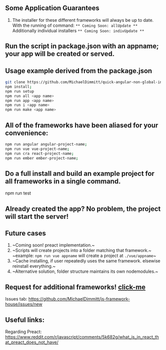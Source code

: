 ## Some Application Guarantees
1) The installer for these different frameworks will always be up to date.
<br/> With the running of command: `** Coming Soon: allUpdate **`
<br/> Additionally individual installers `** Coming Soon: indivUpdate **`


## Run the script in package.json with an appname; your app will be created or served.

## Usage example derived from the package.json
```bash
git clone https://github.com/MichaelDimmitt/quick-angular-non-global-install.git;
npm install;
npm run setup
npm run all <app name>
npm run app <app name>
npm run i <app name>
npm run make <app name>
```
## All of the frameworks have been aliased for your convenience:
```bash
npm run angular angular-project-name;
npm run vue vue-project-name;
npm run cra react-project-name;
npm run ember ember-project-name;
```

## Do a full install and build an example project for all frameworks in a single command.
npm run test

## Already created the app? No problem, the project will start the server!

## Future cases
1) ~Coming soon! preact implementation.~
1) ~Scripts will create projects into a folder matching that framework.~
<br/> ~example: `npm run vue appname` will create a project at `./vue/appname`~
2) ~Cache installing, if user repeatedly uses the same framework. elsewise reinstall everything.~
3) ~Alternative solution, folder structure maintains its own nodemodules.~

## Request for additional frameworks! [click-me](https://github.com/MichaelDimmitt/js-framework-house/issues/new)
Issues tab: https://github.com/MichaelDimmitt/js-framework-house/issues/new

## Useful links:
Regarding Preact:
https://www.reddit.com/r/javascript/comments/5k682g/what_is_in_react_that_preact_does_not_have/
